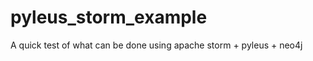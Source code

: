 pyleus_storm_example
====================

A quick test of what can be done using apache storm + pyleus + neo4j
